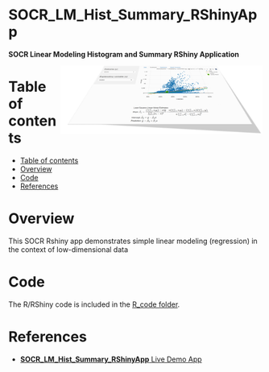# SOCR_LM_Hist_Summary_RShinyApp

**SOCR Linear Modeling Histogram and Summary RShiny Application**

<a href="http://GrayRain.org"><img align="right" width="400" src="https://github.com/SOCR/SOCR_LM_Hist_Summary_RShinyApp/blob/main/images/SOCR_LM_Hist_Summary_RShinyApp_fig.png"></a>

Table of contents
=================

<!--ts-->
   * [Table of contents](#table-of-contents)
   * [Overview](#overview)
   * [Code](#code)
   * [References](#references)
<!--te-->


Overview
========

This SOCR Rshiny app demonstrates simple linear modeling (regression) in the context of low-dimensional data

Code
====

The R/RShiny code is included in the [R_code folder](https://github.com/SOCR/SOCR_LM_Hist_Summary_RShinyApp/tree/main/R_code).

References
==========

* [**SOCR_LM_Hist_Summary_RShinyApp** Live Demo App](https://rcompute.nursing.umich.edu/SOCR_LM_Hist_Summary_RShinyApp/)
